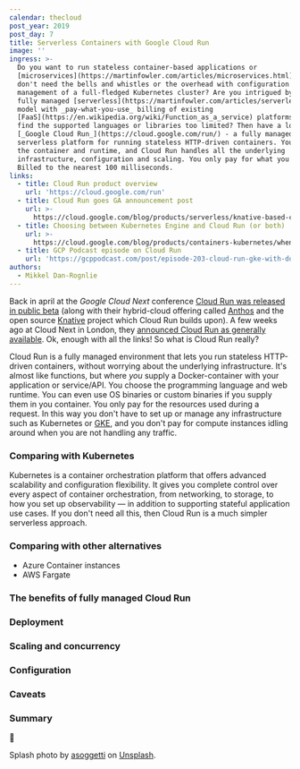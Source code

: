 ```yaml
---
calendar: thecloud
post_year: 2019
post_day: 7
title: Serverless Containers with Google Cloud Run
image: ''
ingress: >-
  Do you want to run stateless container-based applications or
  [microservices](https://martinfowler.com/articles/microservices.html), but
  don't need the bells and whistles or the overhead with configuration and
  management of a full-fledged Kubernetes cluster? Are you intrigued by the
  fully managed [serverless](https://martinfowler.com/articles/serverless.html)
  model with _pay-what-you-use_ billing of existing
  [FaaS](https://en.wikipedia.org/wiki/Function_as_a_service) platforms, but
  find the supported languages or libraries too limited? Then have a look at
  [_Google Cloud Run_](https://cloud.google.com/run/) - a fully managed
  serverless platform for running stateless HTTP-driven containers. You bring
  the container and runtime, and Cloud Run handles all the underlying
  infrastructure, configuration and scaling. You only pay for what you use.
  Billed to the nearest 100 milliseconds.
links:
  - title: Cloud Run product overview
    url: 'https://cloud.google.com/run'
  - title: Cloud Run goes GA announcement post
    url: >-
      https://cloud.google.com/blog/products/serverless/knative-based-cloud-run-services-are-ga
  - title: Choosing between Kubernetes Engine and Cloud Run (or both)
    url: >-
      https://cloud.google.com/blog/products/containers-kubernetes/when-to-use-google-kubernetes-engine-vs-cloud-run-for-containers
  - title: GCP Podcast episode on Cloud Run
    url: 'https://gcppodcast.com/post/episode-203-cloud-run-gke-with-donna-malayeri/'
authors:
  - Mikkel Dan-Rognlie
---
```

Back in april at the _Google Cloud Next_ conference [Cloud Run was released in public beta](https://cloud.google.com/blog/products/serverless/announcing-cloud-run-the-newest-member-of-our-serverless-compute-stack) (along with their hybrid-cloud offering called [Anthos](https://cloud.google.com/anthos/) and the open source [Knative](https://knative.dev/) project which Cloud Run builds upon). A few weeks ago at Cloud Next in London, they [announced Cloud Run as generally available](https://cloud.google.com/blog/products/serverless/knative-based-cloud-run-services-are-ga). Ok, enough with all the links! So what is Cloud Run really? 

Cloud Run is a fully managed environment that lets you run stateless HTTP-driven containers, without worrying about the underlying infrastructure. It's almost like functions, but where _you_ supply a Docker-container with your application or service/API. You choose the programming language and web runtime. You can even use OS binaries or custom binaries if you supply them in you container. You only pay for the resources used during a request. In this way you don't have to set up or manage any infrastructure such as Kubernetes or [GKE](https://cloud.google.com/kubernetes-engine/), and you don't pay for compute instances idling around when you are not handling any traffic.

### Comparing with Kubernetes

Kubernetes is a container orchestration platform that offers advanced scalability and configuration flexibility. It gives you complete control over every aspect of container orchestration, from networking, to storage, to how you set up observability — in addition to supporting stateful application use cases. If you don't need all this, then Cloud Run is a much simpler serverless approach. 

### Comparing with other alternatives
- Azure Container instances
- AWS Fargate

### The benefits of fully managed Cloud Run

### Deployment

### Scaling and concurrency

### Configuration

### Caveats

### Summary

🎉

Splash photo by [asoggetti](https://unsplash.com/@asoggetti?utm_source=unsplash&utm_medium=referral&utm_content=creditCopyText) on [Unsplash](https://unsplash.com/?utm_source=unsplash&utm_medium=referral&utm_content=creditCopyText).
